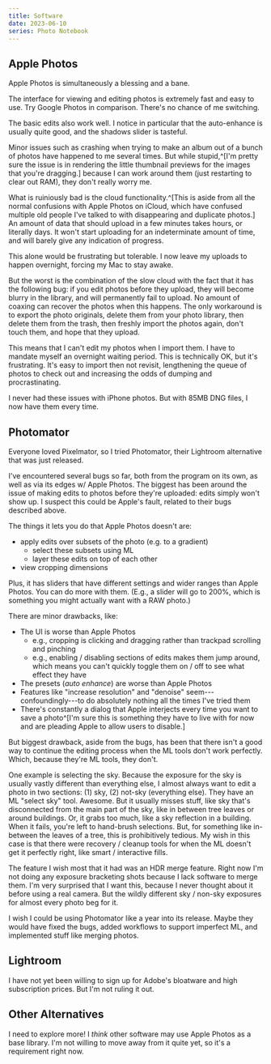 ```yaml
---
title: Software
date: 2023-06-10
series: Photo Notebook
---
```


## Apple Photos

Apple Photos is simultaneously a blessing and a bane.

The interface for viewing and editing photos is extremely fast and easy to use. Try Google Photos in comparison. There's no chance of me switching.

The basic edits also work well. I notice in particular that the auto-enhance is usually quite good, and the shadows slider is tasteful.

Minor issues such as crashing when trying to make an album out of a bunch of photos have happened to me several times. But while stupid,^[I'm pretty sure the issue is in rendering the little thumbnail previews for the images that you're dragging.] because I can work around them (just restarting to clear out RAM), they don't really worry me.

What is ruiniously bad is the cloud functionality.^[This is aside from all the normal confusions with Apple Photos on iCloud, which have confused multiple old people I've talked to with disappearing and duplicate photos.] An amount of data that should upload in a few minutes takes hours, or literally days. It won't start uploading for an indeterminate amount of time, and will barely give any indication of progress.

This alone would be frustrating but tolerable. I now leave my uploads to happen overnight, forcing my Mac to stay awake.

But the worst is the combination of the slow cloud with the fact that it has the following bug: if you edit photos before they upload, they will become blurry in the library, and will permanently fail to upload. No amount of coaxing can recover the photos when this happens. The only workaround is to export the photo originals, delete them from your photo library, then delete them from the trash, then freshly import the photos again, don't touch them, and hope that they upload.

This means that I can't edit my photos when I import them. I have to mandate myself an overnight waiting period. This is technically OK, but it's frustrating. It's easy to import then not revisit, lengthening the queue of photos to check out and increasing the odds of dumping and procrastinating.

I never had these issues with iPhone photos. But with 85MB DNG files, I now have them every time.

## Photomator

Everyone loved Pixelmator, so I tried Photomator, their Lightroom alternative that was just released.

I've encountered several bugs so far, both from the program on its own, as well as via its edges w/ Apple Photos. The biggest has been around the issue of making edits to photos before they're uploaded: edits simply won't show up. I suspect this could be Apple's fault, related to their bugs described above.

The things it lets you do that Apple Photos doesn't are:
- apply edits over subsets of the photo (e.g. to a gradient)
    - select these subsets using ML
    - layer these edits on top of each other
- view cropping dimensions

Plus, it has sliders that have different settings and wider ranges than Apple Photos. You can do more with them. (E.g., a slider will go to 200%, which is something you might actually want with a RAW photo.)

There are minor drawbacks, like:
- The UI is worse than Apple Photos
    - e.g., cropping is clicking and dragging rather than trackpad scrolling and pinching
    - e.g., enabling / disabling sections of edits makes them jump around, which means you can't quickly toggle them on / off to see what effect they have
- The presets (_auto enhance_) are worse than Apple Photos
- Features like "increase resolution" and "denoise" seem---confoundingly---to do absolutely nothing all the times I've tried them
- There's constantly a dialog that Apple interjects every time you want to save a photo^[I'm sure this is something they have to live with for now and are pleading Apple to allow users to disable.]

But biggest drawback, aside from the bugs, has been that there isn't a good way to continue the editing process when the ML tools don't work perfectly. Which, because they're ML tools, they don't.

One example is selecting the sky. Because the exposure for the sky is usually vastly different than everything else, I almost always want to edit a photo in two sections: (1) sky, (2) not-sky (everything else). They have an ML "select sky" tool. Awesome. But it usually misses stuff, like sky that's disconnected from the main part of the sky, like in between tree leaves or around buildings. Or, it grabs too much, like a sky reflection in a building. When it fails, you're left to hand-brush selections. But, for something like in-between the leaves of a tree, this is prohibitively tedious. My wish in this case is that there were recovery / cleanup tools for when the ML doesn't get it perfectly right, like smart / interactive fills.

The feature I wish most that it had was an HDR merge feature. Right now I'm not doing any exposure bracketing shots because I lack software to merge them. I'm very surprised that I want this, because I never thought about it before using a real camera. But the wildly different sky / non-sky exposures for almost every photo beg for it.

I wish I could be using Photomator like a year into its release. Maybe they would have fixed the bugs, added workflows to support imperfect ML, and implemented stuff like merging photos.

## Lightroom

I have not yet been willing to sign up for Adobe's bloatware and high subscription prices. But I'm not ruling it out.

## Other Alternatives

I need to explore more! I _think_ other software may use Apple Photos as a base library. I'm not willing to move away from it quite yet, so it's a requirement right now.
